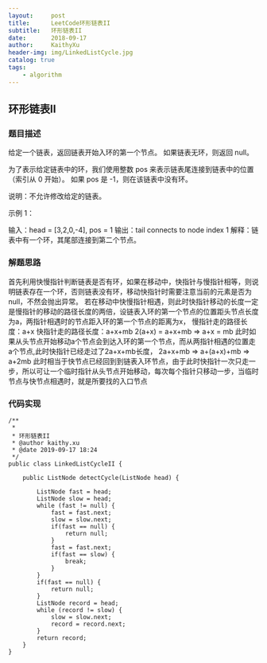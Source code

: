 ```yaml
---
layout:     post
title:      LeetCode环形链表II
subtitle:   环形链表II
date:       2018-09-17
author:     KaithyXu
header-img: img/LinkedListCycle.jpg
catalog: true
tags:
    - algorithm
---
```

## 环形链表II


### 题目描述

给定一个链表，返回链表开始入环的第一个节点。 如果链表无环，则返回 null。

为了表示给定链表中的环，我们使用整数 pos 来表示链表尾连接到链表中的位置（索引从 0 开始）。 如果 pos 是 -1，则在该链表中没有环。

说明：不允许修改给定的链表。

示例 1：

输入：head = [3,2,0,-4], pos = 1
输出：tail connects to node index 1
解释：链表中有一个环，其尾部连接到第二个节点。

### 解题思路

首先利用快慢指针判断链表是否有环，如果在移动中，快指针与慢指针相等，则说明链表存在一个环，否则链表没有环，移动快指针时需要注意当前的元素是否为null，不然会抛出异常。
若在移动中快慢指针相遇，则此时快指针移动的长度一定是慢指针的移动的路径长度的两倍，设链表入环的第一个节点的位置距头节点长度为a，两指针相遇时的节点距入环的第一个节点的距离为x，
慢指针走的路径长度：a+x
快指针走的路径长度：a+x+mb
2(a+x) = a+x+mb
=> a+x = mb
此时如果从头节点开始移动a个节点会到达入环的第一个节点，而从两指针相遇的位置走a个节点,此时快指针已经走过了2a+x+mb长度，
2a+x+mb => a+(a+x)+mb => a+2mb 此时相当于快节点已经回到到链表入环节点，由于此时快指针一次只走一步，所以可让一个临时指针从头节点开始移动，每次每个指针只移动一步，当临时节点与快节点相遇时，就是所要找的入口节点

### 代码实现

```
/**
 *
 * 环形链表II
 * @author kaithy.xu
 * @date 2019-09-17 18:24
 */
public class LinkedListCycleII {

    public ListNode detectCycle(ListNode head) {

        ListNode fast = head;
        ListNode slow = head;
        while (fast != null) {
            fast = fast.next;
            slow = slow.next;
            if(fast == null) {
                return null;
            }
            fast = fast.next;
            if(fast == slow) {
                break;
            }
        }
        if(fast == null) {
            return null;
        }
        ListNode record = head;
        while (record != slow) {
            slow = slow.next;
            record = record.next;
        }
        return record;
    }
}


```


